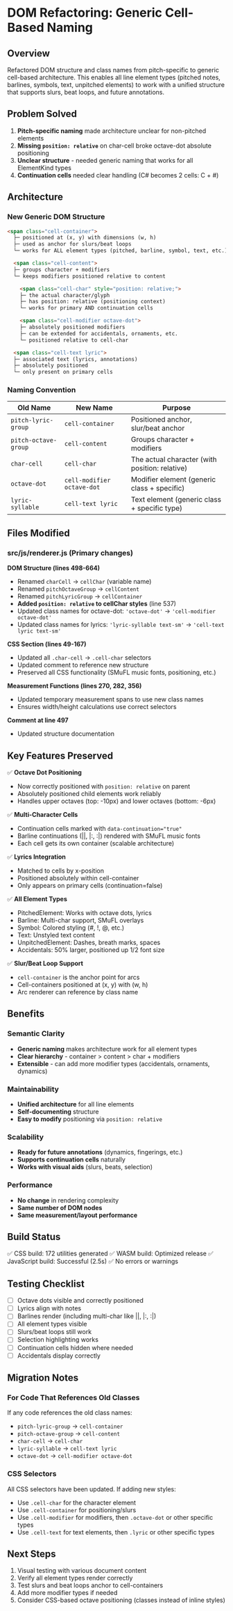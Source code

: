# DOM Refactoring: Generic Cell-Based Naming

## Overview
Refactored DOM structure and class names from pitch-specific to generic cell-based architecture. This enables all line element types (pitched notes, barlines, symbols, text, unpitched elements) to work with a unified structure that supports slurs, beat loops, and future annotations.

## Problem Solved
1. **Pitch-specific naming** made architecture unclear for non-pitched elements
2. **Missing `position: relative`** on char-cell broke octave-dot absolute positioning
3. **Unclear structure** - needed generic naming that works for all ElementKind types
4. **Continuation cells** needed clear handling (C# becomes 2 cells: C + #)

## Architecture

### New Generic DOM Structure
```html
<span class="cell-container">
  ├─ positioned at (x, y) with dimensions (w, h)
  ├─ used as anchor for slurs/beat loops
  └─ works for ALL element types (pitched, barline, symbol, text, etc.)

  <span class="cell-content">
  ├─ groups character + modifiers
  └─ keeps modifiers positioned relative to content

    <span class="cell-char" style="position: relative;">
    ├─ the actual character/glyph
    ├─ has position: relative (positioning context)
    └─ works for primary AND continuation cells

    <span class="cell-modifier octave-dot">
    ├─ absolutely positioned modifiers
    ├─ can be extended for accidentals, ornaments, etc.
    └─ positioned relative to cell-char

  <span class="cell-text lyric">
  ├─ associated text (lyrics, annotations)
  ├─ absolutely positioned
  └─ only present on primary cells
```

### Naming Convention
| Old Name | New Name | Purpose |
|----------|----------|---------|
| `pitch-lyric-group` | `cell-container` | Positioned anchor, slur/beat anchor |
| `pitch-octave-group` | `cell-content` | Groups character + modifiers |
| `char-cell` | `cell-char` | The actual character (with position: relative) |
| `octave-dot` | `cell-modifier octave-dot` | Modifier element (generic class + specific) |
| `lyric-syllable` | `cell-text lyric` | Text element (generic class + specific type) |

## Files Modified

### src/js/renderer.js (Primary changes)

**DOM Structure (lines 498-664)**
- Renamed `charCell` → `cellChar` (variable name)
- Renamed `pitchOctaveGroup` → `cellContent`
- Renamed `pitchLyricGroup` → `cellContainer`
- **Added `position: relative` to cellChar styles** (line 537)
- Updated class names for octave-dot: `'octave-dot'` → `'cell-modifier octave-dot'`
- Updated class names for lyrics: `'lyric-syllable text-sm'` → `'cell-text lyric text-sm'`

**CSS Section (lines 49-167)**
- Updated all `.char-cell` → `.cell-char` selectors
- Updated comment to reference new structure
- Preserved all CSS functionality (SMuFL music fonts, positioning, etc.)

**Measurement Functions (lines 270, 282, 356)**
- Updated temporary measurement spans to use new class names
- Ensures width/height calculations use correct selectors

**Comment at line 497**
- Updated structure documentation

## Key Features Preserved

✅ **Octave Dot Positioning**
- Now correctly positioned with `position: relative` on parent
- Absolutely positioned child elements work reliably
- Handles upper octaves (top: -10px) and lower octaves (bottom: -6px)

✅ **Multi-Character Cells**
- Continuation cells marked with `data-continuation="true"`
- Barline continuations (||, |:, :|) rendered with SMuFL music fonts
- Each cell gets its own container (scalable architecture)

✅ **Lyrics Integration**
- Matched to cells by x-position
- Positioned absolutely within cell-container
- Only appears on primary cells (continuation=false)

✅ **All Element Types**
- PitchedElement: Works with octave dots, lyrics
- Barline: Multi-char support, SMuFL overlays
- Symbol: Colored styling (#, !,  @, etc.)
- Text: Unstyled text content
- UnpitchedElement: Dashes, breath marks, spaces
- Accidentals: 50% larger, positioned up 1/2 font size

✅ **Slur/Beat Loop Support**
- `cell-container` is the anchor point for arcs
- Cell-containers positioned at (x, y) with (w, h)
- Arc renderer can reference by class name

## Benefits

### Semantic Clarity
- **Generic naming** makes architecture work for all element types
- **Clear hierarchy** - container > content > char + modifiers
- **Extensible** - can add more modifier types (accidentals, ornaments, dynamics)

### Maintainability
- **Unified architecture** for all line elements
- **Self-documenting** structure
- **Easy to modify** positioning via `position: relative`

### Scalability
- **Ready for future annotations** (dynamics, fingerings, etc.)
- **Supports continuation cells** naturally
- **Works with visual aids** (slurs, beats, selection)

### Performance
- **No change** in rendering complexity
- **Same number of DOM nodes**
- **Same measurement/layout performance**

## Build Status
✅ CSS build: 172 utilities generated
✅ WASM build: Optimized release
✅ JavaScript build: Successful (2.5s)
✅ No errors or warnings

## Testing Checklist
- [ ] Octave dots visible and correctly positioned
- [ ] Lyrics align with notes
- [ ] Barlines render (including multi-char like ||, |:, :|)
- [ ] All element types visible
- [ ] Slurs/beat loops still work
- [ ] Selection highlighting works
- [ ] Continuation cells hidden where needed
- [ ] Accidentals display correctly

## Migration Notes

### For Code That References Old Classes
If any code references the old class names:
- `pitch-lyric-group` → `cell-container`
- `pitch-octave-group` → `cell-content`
- `char-cell` → `cell-char`
- `lyric-syllable` → `cell-text lyric`
- `octave-dot` → `cell-modifier octave-dot`

### CSS Selectors
All CSS selectors have been updated. If adding new styles:
- Use `.cell-char` for the character element
- Use `.cell-container` for positioning/slurs
- Use `.cell-modifier` for modifiers, then `.octave-dot` or other specific types
- Use `.cell-text` for text elements, then `.lyric` or other specific types

## Next Steps
1. Visual testing with various document content
2. Verify all element types render correctly
3. Test slurs and beat loops anchor to cell-containers
4. Add more modifier types if needed
5. Consider CSS-based octave positioning (classes instead of inline styles)
